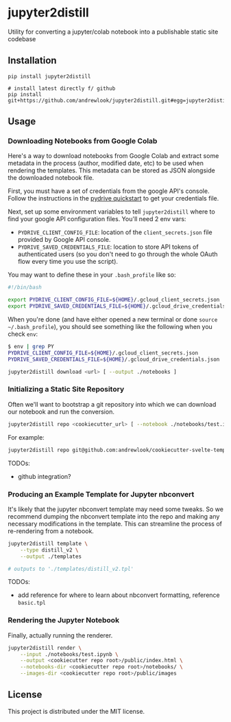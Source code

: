 # jupyter2distill

Utility for converting a jupyter/colab notebook into a publishable static site codebase

## Installation

```
pip install jupyter2distill

# install latest directly f/ github
pip install git+https://github.com/andrewlook/jupyter2distill.git#egg=jupyter2distill
```

## Usage

### Downloading Notebooks from Google Colab

Here's a way to download notebooks from Google Colab and extract some metadata in the
process (author, modified date, etc) to be used when rendering the templates. This
metadata can be stored as JSON alongside the downloaded notebook file.

First, you must have a set of credentials from the google API's console. Follow the
instructions in the [pydrive quickstart](http://pythonhosted.org/PyDrive/quickstart.html)
to get your credentials file.

Next, set up some environment variables to tell `jupyter2distill` where to find your
google API configuration files. You'll need 2 env vars:
- `PYDRIVE_CLIENT_CONFIG_FILE`: location of the `client_secrets.json` file provided
  by Google API console.
- `PYDRIVE_SAVED_CREDENTIALS_FILE`: location to store API tokens of authenticated users
  (so you don't need to go through the whole OAuth flow every time you use the script).

You may want to define these in your `.bash_profile` like so:
```bash
#!/bin/bash

export PYDRIVE_CLIENT_CONFIG_FILE=${HOME}/.gcloud_client_secrets.json
export PYDRIVE_SAVED_CREDENTIALS_FILE=${HOME}/.gcloud_drive_credentials.json
```

When you're done (and have either opened a new terminal or done `source ~/.bash_profile`),
you should see something like the following when you check `env`:
```bash
$ env | grep PY
PYDRIVE_CLIENT_CONFIG_FILE=${HOME}/.gcloud_client_secrets.json
PYDRIVE_SAVED_CREDENTIALS_FILE=${HOME}/.gcloud_drive_credentials.json
```

```bash
jupyter2distill download <url> [ --output ./notebooks ]
```


### Initializing a Static Site Repository

Often we'll want to bootstrap a git repository into which we can download our notebook
and run the conversion.

```bash
jupyter2distill repo <cookiecutter_url> [ --notebook ./notebooks/test.ipynb ]
```

For example:
```bash
jupyter2distill repo git@github.com:andrewlook/cookiecutter-svelte-template.git
```

TODOs:
- github integration?

### Producing an Example Template for Jupyter nbconvert

It's likely that the jupyter nbconvert template may need some tweaks. So we recommend
dumping the nbconvert template into the repo and making any necessary modifications
in the template. This can streamline the process of re-rendering from a notebook.

```bash
jupyter2distill template \
    --type distill_v2 \
    --output ./templates

# outputs to './templates/distill_v2.tpl'
```

TODOs:
- add reference for where to learn about nbconvert formatting, reference `basic.tpl`

### Rendering the Jupyter Notebook

Finally, actually running the renderer.

```bash
jupyter2distill render \
    --input ./notebooks/test.ipynb \
    --output <cookiecutter repo root>/public/index.html \
    --notebooks-dir <cookiecutter repo root>/notebooks/ \
    --images-dir <cookiecutter repo root>/public/images
```

## License

This project is distributed under the MIT license.
